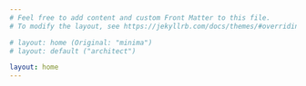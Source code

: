 ```yaml
---
# Feel free to add content and custom Front Matter to this file.
# To modify the layout, see https://jekyllrb.com/docs/themes/#overriding-theme-defaults

# layout: home (Original: "minima")
# layout: default ("architect")

layout: home
---
```

